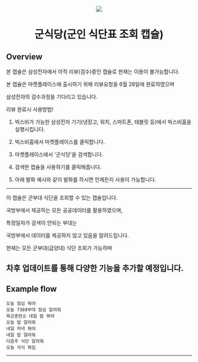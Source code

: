 <p align="Center">
  <img src="https://user-images.githubusercontent.com/52066546/124103952-c0d6fb80-da9c-11eb-8bf4-444cf71c8881.png">
  <br/>
  <h1 align="Center">군식당(군인 식단표 조회 캡슐)</h1>
</p>

## Overview

본 캡슐은 삼성전자에서 아직 리뷰(검수)중인 캡슐로 현재는 이용이 불가능합니다.

본 캡슐은 마켓플레이스에 출시하기 위해 리뷰요청을 6월 28일에 완료하였으며

삼성전자의 검수과정을 기다리고 있습니다.


리뷰 완료시 사용방법!

1. 빅스비가 가능한 삼성전자 기기(냉장고, 워치, 스마트폰, 태블릿 등)에서 빅스비홈을 실행시킵니다.

2. 빅스비홈에서 마켓플레이스를 클릭합니다.

3. 마켓플레이스에서 '군식당'을 검색합니다.

4. 검색한 캡슐을 사용하기를 클릭해줍니다.

5. 아래 발화 예시와 같이 발화를 하시면 언제든지 사용이 가능합니다.


---
이 캡슐은 군부대 식단을 조회할 수 있는 캡슐입니다.

국방부에서 제공하는 모든 공공데이터를 활용하였으며,

특정일자가 검색이 안되는 부대는 

국방부에서 데이터를 제공하지 않고 있음을 알려드립니다.

현재는 모든 군부대(급양대) 식단 조회가 가능하며

차후 업데이트를 통해 다양한 기능을 추가할 예정입니다.
---

## Example flow

```
오늘 점심 뭐야
오늘 7369부대 점심 알려줘
육군훈련소 내일 밥 뭐야
오늘 밥 알려줘
내일 저녁 뭐야
내일 밥 알려줘
다음주 식단 알려줘
오늘 석식 뭐임
```

---
